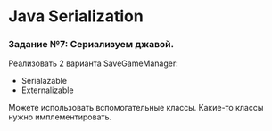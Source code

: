 # Java Serialization

### Задание №7: Сериализуем джавой.

Реализовать 2 варианта SaveGameManager:
- Serialazable
- Externalizable

Можете использовать вспомогательные классы. Какие-то классы нужно имплементировать.